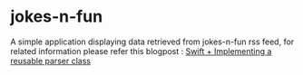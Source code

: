 # jokes-n-fun
A simple application displaying data retrieved from jokes-n-fun rss feed, for related information please refer this blogpost : [Swift + Implementing a reusable parser class](http://daemonconstruction.blogspot.in/2015/05/a-simple-reusable-xmlparser-in-swift.html)
